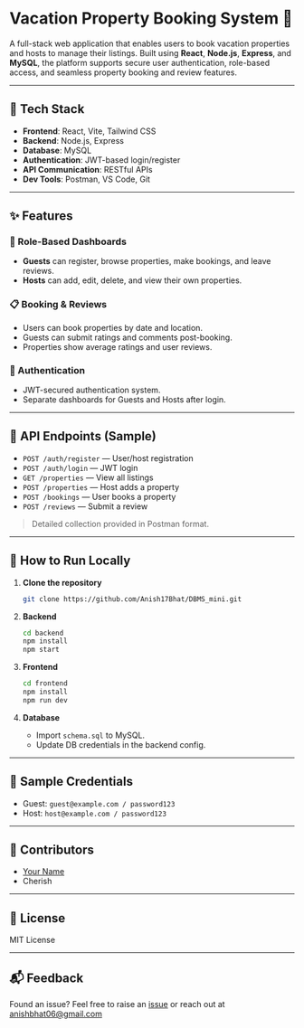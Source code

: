 # Vacation Property Booking System 🏡

A full-stack web application that enables users to book vacation properties and hosts to manage their listings. Built using **React**, **Node.js**, **Express**, and **MySQL**, the platform supports secure user authentication, role-based access, and seamless property booking and review features.

---

## 🔧 Tech Stack

- **Frontend**: React, Vite, Tailwind CSS
- **Backend**: Node.js, Express
- **Database**: MySQL
- **Authentication**: JWT-based login/register
- **API Communication**: RESTful APIs
- **Dev Tools**: Postman, VS Code, Git

---

## ✨ Features

### 👥 Role-Based Dashboards
- **Guests** can register, browse properties, make bookings, and leave reviews.
- **Hosts** can add, edit, delete, and view their own properties.

### 📋 Booking & Reviews
- Users can book properties by date and location.
- Guests can submit ratings and comments post-booking.
- Properties show average ratings and user reviews.

### 🔐 Authentication
- JWT-secured authentication system.
- Separate dashboards for Guests and Hosts after login.

---

## 🔄 API Endpoints (Sample)

- `POST /auth/register` — User/host registration
- `POST /auth/login` — JWT login
- `GET /properties` — View all listings
- `POST /properties` — Host adds a property
- `POST /bookings` — User books a property
- `POST /reviews` — Submit a review

> Detailed collection provided in Postman format.

---

## 🚀 How to Run Locally

1. **Clone the repository**
   ```bash
   git clone https://github.com/Anish17Bhat/DBMS_mini.git
   ```

2. **Backend**
   ```bash
   cd backend
   npm install
   npm start
   ```

3. **Frontend**
   ```bash
   cd frontend
   npm install
   npm run dev
   ```

4. **Database**
   - Import `schema.sql` to MySQL.
   - Update DB credentials in the backend config.

---

## 📌 Sample Credentials

- Guest: `guest@example.com / password123`
- Host: `host@example.com / password123`

---

## 🤝 Contributors

- [Your Name](https://github.com/Anish17Bhat)
- Cherish
---

## 📄 License

MIT License

---

## 📬 Feedback

Found an issue? Feel free to raise an [issue](https://github.com/yourusername/vacation-property-booking/issues) or reach out at [anishbhat06@gmail.com](mailto:anishbhat06@gmail.com)
